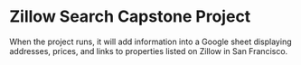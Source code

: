 # Zillow Search Capstone Project
When the project runs, it will add information into a Google sheet displaying addresses, prices, and links to properties listed on Zillow in San Francisco.
